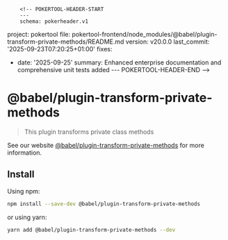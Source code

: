         <!-- POKERTOOL-HEADER-START
        ---
        schema: pokerheader.v1
project: pokertool
file: pokertool-frontend/node_modules/@babel/plugin-transform-private-methods/README.md
version: v20.0.0
last_commit: '2025-09-23T07:20:25+01:00'
fixes:
- date: '2025-09-25'
  summary: Enhanced enterprise documentation and comprehensive unit tests added
        ---
        POKERTOOL-HEADER-END -->
# @babel/plugin-transform-private-methods

> This plugin transforms private class methods

See our website [@babel/plugin-transform-private-methods](https://babeljs.io/docs/babel-plugin-transform-private-methods) for more information.

## Install

Using npm:

```sh
npm install --save-dev @babel/plugin-transform-private-methods
```

or using yarn:

```sh
yarn add @babel/plugin-transform-private-methods --dev
```
